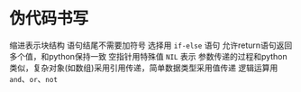 # 伪代码书写
缩进表示块结构
语句结尾不需要加符号
选择用 `if-else` 语句
允许return语句返回多个值，和python保持一致
空指针用特殊值 `NIL` 表示
参数传递的过程和python类似，复杂对象(如数组)采用引用传递，简单数据类型采用值传递
逻辑运算用 `and`、`or`、`not`
